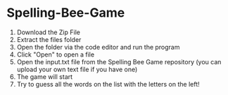 # Spelling-Bee-Game
1. Download the Zip File
2. Extract the files folder
3. Open the folder via the code editor and run the program
4. Click "Open" to open a file
5. Open the input.txt file from the Spelling Bee Game repository (you can upload your own text file if you have one)
6. The game will start
7. Try to guess all the words on the list with the letters on the left!
